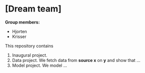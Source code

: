 # \[Dream team\]

**Group members:**
- Hjorten
- Krisser

This repository contains  
1. Inaugural project. 
2. Data project. We fetch data from **source x** on **y** and show that ...
3. Model project. We model ...
